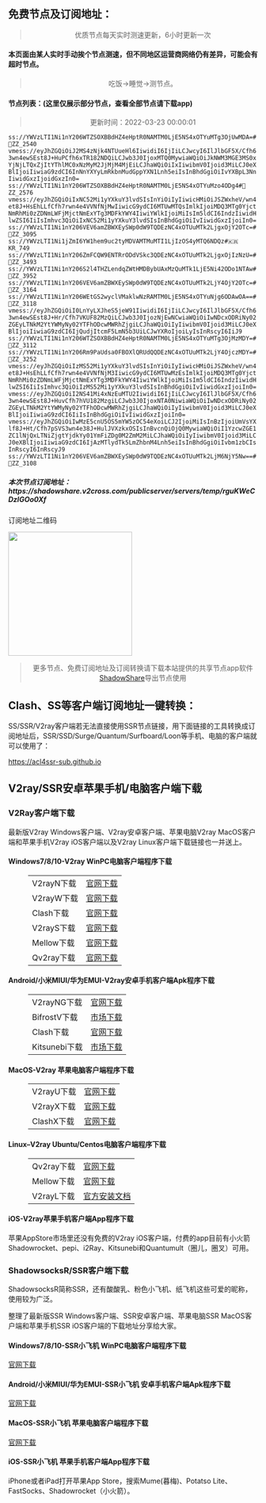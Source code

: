 
<h2>免费节点及订阅地址：</h2>
<blockquote>
<p style="text-align: center;">优质节点每天实时测速更新，6小时更新一次</p>
</blockquote>
<h4>本页面由某人实时手动挨个节点测速，但不同地区运营商网络仍有差异，可能会有超时节点。</h4>
<blockquote>
<p style="text-align: center;">吃饭->睡觉->测节点。</p>
</blockquote>
<h4>节点列表：(这里仅展示部分节点，查看全部节点请下载app)</h4>

<blockquote style='text-align: center;'>更新时间：2022-03-23 00:00:01</blockquote>
<code>ss://YWVzLTI1Ni1nY206WTZSOXBBdHZ4eHptR0NAMTM0LjE5NS4xOTYuMTg3OjUwMDA=#🏁ZZ_2540
vmess://eyJhZGQiOiJ2MS4zNjk4NTUueHl6IiwidiI6IjIiLCJwcyI6IlJlbGF5X/Cfh63wn4ewSEst8J+HuPCfh6xTR182NDQiLCJwb3J0IjoxMTQ0MywiaWQiOiJkNWM3MGE3MS0xYjNjLTQxZjItYThlMC0xNzMyM2JjMjM4MjEiLCJhaWQiOiIxIiwibmV0Ijoid3MiLCJ0eXBlIjoiIiwiaG9zdCI6InNnYXYyLmRkbnMudGppYXN1Lnh5eiIsInBhdGgiOiIvYXBpL3NnIiwidGxzIjoidGxzIn0=
ss://YWVzLTI1Ni1nY206WTZSOXBBdHZ4eHptR0NAMTM0LjE5NS4xOTYuMzo4ODg4#🏁ZZ_2576
vmess://eyJhZGQiOiIxNC52Mi1yYXkuY3lvdSIsInYiOiIyIiwicHMiOiJSZWxheV/wn4et8J+HsEhLLfCfh7rwn4e4VVNfNjMwIiwicG9ydCI6MTUwMTQsImlkIjoiMDQ3MTg0YjctNmRhMi0zZDNmLWFjMjctNmExYTg3MDFkYWY4IiwiYWlkIjoiMiIsIm5ldCI6IndzIiwidHlwZSI6IiIsImhvc3QiOiIxNC52Mi1yYXkuY3lvdSIsInBhdGgiOiIvIiwidGxzIjoiIn0=
ss://YWVzLTI1Ni1nY206VEV6amZBWXEySWp0dW9TQDEzNC4xOTUuMTk2LjgxOjY2OTc=#🏁ZZ_3095
ss://YWVzLTI1Ni1jZmI6YW1hem9uc2tyMDVAMTMuMTI1LjIzOS4yMTQ6NDQz#🇰🇷 KR_749
ss://YWVzLTI1Ni1nY206ZmFCQW9ENTRrODdVSkc3QDEzNC4xOTUuMTk2LjgxOjIzNzU=#🏁ZZ_3493
ss://YWVzLTI1Ni1nY206S2l4THZLendqZWtHMDBybUAxMzQuMTk1LjE5Ni42ODo1NTAw#🏁ZZ_3952
ss://YWVzLTI1Ni1nY206VEV6amZBWXEySWp0dW9TQDEzNC4xOTUuMTk2LjY4OjY2OTc=#🏁ZZ_3164
ss://YWVzLTI1Ni1nY206WEtGS2wyclVMaklwNzRAMTM0LjE5NS4xOTYuNjg6ODAwOA==#🏁ZZ_3118
vmess://eyJhZGQiOiI0LnYyLXJheS5jeW91IiwidiI6IjIiLCJwcyI6IlJlbGF5X/Cfh63wn4ewSEst8J+Hr/Cfh7VKUF82MzQiLCJwb3J0IjozNjEwNCwiaWQiOiIwNDcxODRiNy02ZGEyLTNkM2YtYWMyNy02YTFhODcwMWRhZjgiLCJhaWQiOiIyIiwibmV0Ijoid3MiLCJ0eXBlIjoiIiwiaG9zdCI6IjQudjItcmF5LmN5b3UiLCJwYXRoIjoiLyIsInRscyI6IiJ9
ss://YWVzLTI1Ni1nY206WTZSOXBBdHZ4eHptR0NAMTM0LjE5NS4xOTYuMTg3OjMzMDY=#🏁ZZ_3112
ss://YWVzLTI1Ni1nY206Rm9PaUdsa0FBOXlQRUdQQDEzNC4xOTUuMTk2LjY4OjczMDY=#🏁ZZ_3252
vmess://eyJhZGQiOiIzMS52Mi1yYXkuY3lvdSIsInYiOiIyIiwicHMiOiJSZWxheV/wn4et8J+HsEhLLfCfh7rwn4e4VVNfNjM3IiwicG9ydCI6MTUwMzEsImlkIjoiMDQ3MTg0YjctNmRhMi0zZDNmLWFjMjctNmExYTg3MDFkYWY4IiwiYWlkIjoiMiIsIm5ldCI6IndzIiwidHlwZSI6IiIsImhvc3QiOiIzMS52Mi1yYXkuY3lvdSIsInBhdGgiOiIvIiwidGxzIjoiIn0=
vmess://eyJhZGQiOiI2NS41Mi4xNzEuMTU2IiwidiI6IjIiLCJwcyI6IlJlbGF5X/Cfh63wn4ewSEst8J+HuvCfh7hVU182MzgiLCJwb3J0IjoxNTA0NiwiaWQiOiIwNDcxODRiNy02ZGEyLTNkM2YtYWMyNy02YTFhODcwMWRhZjgiLCJhaWQiOiIyIiwibmV0Ijoid3MiLCJ0eXBlIjoiIiwiaG9zdCI6IiIsInBhdGgiOiIvIiwidGxzIjoiIn0=
vmess://eyJhZGQiOiIwMzE5cnU5OS5mYW5zOC54eXoiLCJ2IjoiMiIsInBzIjoiUmVsYXlf8J+Ht/Cfh7pSVS3wn4e38J+HulJVXzkxOSIsInBvcnQiOjQ0MywiaWQiOiI1YzcwZGE1ZC1lNjQxLTNiZjgtYjdkYy01YmFiZDg0M2ZmM2MiLCJhaWQiOiIyIiwibmV0Ijoid3MiLCJ0eXBlIjoiIiwiaG9zdCI6IjAzMTlydTk5LmZhbnM4Lnh5eiIsInBhdGgiOiIvbm1zbCIsInRscyI6InRscyJ9
ss://YWVzLTI1Ni1nY206VEV6amZBWXEySWp0dW9TQDEzNC4xOTUuMTk2LjM6NjY5Nw==#🏁ZZ_3108</code>
<h5>本次节点订阅地址：https://shadowshare.v2cross.com/publicserver/servers/temp/rguKWeCDzlGOo0Xf</h5>
<p>订阅地址二维码</p>
<img src='https://shadowshare.v2cross.com/qrcode.png' width=250 height=250>
<blockquote style='text-align: center;'>更多节点、免费订阅地址及订阅转换请下载本站提供的共享节点app软件<a href='https://shadowshare.v2cross.com'>ShadowShare</a>导出节点使用</blockquote>
<div class="nv-content-wrap entry-content">
<h2>Clash、SS等客户端订阅地址一键转换：</h2>
<p>SS/SSR/V2ray客户端若无法直接使用SSR节点链接，用下面链接的工具转换成订阅地址后，SSR/SSD/Surge/Quantum/Surfboard/Loon等手机、电脑的客户端就可以使用了：</p>
<p><a href="https://acl4ssr-sub.github.io" target="_blank" rel="noreferrer noopener nofollow">https://acl4ssr-sub.github.io</a></p>
<h2>V2ray/SSR安卓苹果手机/电脑客户端下载</h2>
<h3>V2Ray客户端下载</h3>
<p>最新版V2ray Windows客户端、V2ray安卓客户端、苹果电脑V2ray MacOS客户端和苹果手机V2ray iOS客户端以及V2ray Linux客户端下载链接也一并送上。</p>
<h4>Windows7/8/10-<strong>V2ray WinPC电脑客户端</strong>程序下载</h4>
<figure class="wp-block-table alignwide is-style-stripes"><table><tbody><tr><td>V2rayN下载</td><td><a href="https://github.com/2dust/v2rayN/releases" target="_blank" rel="noreferrer noopener">官网下载</a></td></tr><tr><td>V2rayW下载</td><td><a href="https://github.com/Cenmrev/V2RayW/releases" target="_blank" rel="noreferrer noopener">官网下载</a></td></tr><tr><td>Clash下载</td><td><a href="https://github.com/Fndroid/clash_for_windows_pkg/releases" target="_blank" rel="noreferrer noopener">官网下载</a></td></tr><tr><td>V2rayS下载</td><td><a href="https://github.com/Shinlor/V2RayS/releases" target="_blank" rel="noreferrer noopener">官网下载</a></td></tr><tr><td>Mellow下载</td><td><a href="https://github.com/mellow-io/mellow/releases" target="_blank" rel="noreferrer noopener">官网下载</a></td></tr><tr><td>Qv2ray下载</td><td><a href="https://github.com/Qv2ray/Qv2ray" target="_blank" rel="noreferrer noopener">官网下载</a></td></tr></tbody></table></figure>
<h4><strong>Android/小米MIUI/华为EMUI-V2ray安卓手机客户端</strong>Apk程序下载</h4>
<figure class="wp-block-table alignwide is-style-stripes"><table><tbody><tr><td>V2rayNG下载</td><td><a href="https://github.com/2dust/v2rayNG/releases" target="_blank" rel="noreferrer noopener">官网下载</a></td></tr><tr><td>BifrostV下载</td><td><a rel="noreferrer noopener" href="https://www.appsapk.com/downloading/latest/com.github.dawndiy.bifrostv-0.6.8.apk" target="_blank">市场下载</a></td></tr><tr><td>Clash下载</td><td><a href="https://github.com/Kr328/ClashForAndroid/releases" target="_blank" rel="noreferrer noopener">官网下载</a></td></tr><tr><td>Kitsunebi下载</td><td><a rel="noreferrer noopener" href="https://apkpure.com/kitsunebi/fun.kitsunebi.kitsunebi4android" target="_blank">市场下载</a></td></tr></tbody></table></figure>
<h4><strong>MacOS-V2ray <strong>苹果电脑</strong>客户端</strong>程序下载</h4>
<figure class="wp-block-table alignwide is-style-stripes"><table><tbody><tr><td>V2rayU下载</td><td><a href="https://github.com/yanue/V2rayU/releases" target="_blank" rel="noreferrer noopener">官网下载</a></td></tr><tr><td>V2rayX下载</td><td><a href="https://github.com/Cenmrev/V2RayX/releases" target="_blank" rel="noreferrer noopener">官网下载</a></td></tr><tr><td>ClashX下载</td><td><a href="https://github.com/yichengchen/clashX/releases" target="_blank" rel="noreferrer noopener">官网下载</a></td></tr></tbody></table></figure>
<h4><strong>Linux</strong>–<strong>V2ray Ubuntu/Centos电脑客户端</strong>程序下载</h4>
<figure class="wp-block-table alignwide is-style-stripes"><table><tbody><tr><td>Qv2ray下载</td><td><a href="https://github.com/Qv2ray/Qv2ray" target="_blank" rel="noreferrer noopener">官网下载</a></td></tr><tr><td>Mellow下载</td><td><a href="https://github.com/mellow-io/mellow/releases" target="_blank" rel="noreferrer noopener">官网下载</a></td></tr><tr><td>V2rayL下载</td><td><a rel="noreferrer noopener" href="https://github.com/jiangxufeng/v2rayL" target="_blank">官方安装文档</a></td></tr></tbody></table></figure>
<h4>iOS-<strong>V2ray苹果<strong>手机客户端</strong>App程序</strong>下载</h4>
<p>苹果AppStore市场里还没有免费的V2ray iOS客户端，付费的app目前有小火箭Shadowrocket、pepi、i2Ray、Kitsunebi和Quantumult（圈儿，圈叉）可用。</p>
<h3>ShadowsocksR/SSR客户端下载</h3>
<p>ShadowsocksR简称SSR，还有酸酸乳、粉色小飞机、纸飞机这些可爱的昵称，使用较为广泛。</p>
<p>整理了最新版SSR Windows客户端、SSR安卓客户端、苹果电脑SSR MacOS客户端和苹果手机SSR iOS客户端的下载地址分享给大家。</p>
<h4><strong>Windows7/8/10-<strong>SSR小飞机 WinPC电脑客户端</strong>程序下载</strong></h4>
<p><a rel="noreferrer noopener" href="https://github.com/shadowsocksrr/shadowsocksr-csharp/releases" target="_blank">官网下载</a></p>
<h4><strong><strong>Android/小米MIUI/华为EMUI-SSR小飞机 安卓手机客户端</strong>Apk程序下载</strong></h4>
<p><a rel="noreferrer noopener" href="https://github.com/shadowsocksrr/shadowsocksr-android/releases" target="_blank">官网下载</a></p>
<h4><strong><strong>MacOS-SSR小飞机 苹果电脑客户端</strong>程序下载</strong></h4>
<p><a href="https://github.com/qinyuhang/ShadowsocksX-NG-R/releases" target="_blank" rel="noreferrer noopener">官网下载</a></p>
<h4><strong>iOS-<strong>SSR小飞机 苹果手机客户端App程序</strong></strong>下载</h4>
<p>iPhone或者iPad打开苹果App Store，搜索Mume(暮梅)、Potatso Lite、FastSocks、Shadowrocket（小火箭）。</p>
